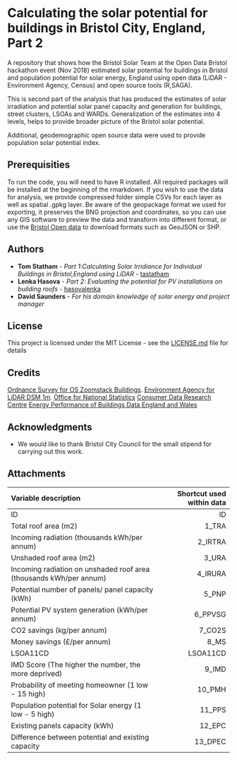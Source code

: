 # Calculating the solar potential for buildings in Bristol City, England, Part 2

A repository that shows how the Bristol Solar Team at the Open Data Bristol hackathon event (Nov 2018) estimated solar potential for buildings in Bristol and population potential for solar energy, England using open data (LiDAR - Environment Agency, Census) and open source tools (R,SAGA). 

This is second part of the analysis that has produced the estimates of solar irradiation and potential solar panel capacity and generation for buildings, street clusters, LSOAs and WARDs. Generalization of the estimates into 4 levels, helps to provide broader picture of the Bristol solar potential.

Additional, geodemographic open source data were used to provide population solar potential index. 

## Prerequisities

To run the code, you will need to have R installed. All required packages will be installed at the beginning of the rmarkdown. If you wish to use the data for analysis, we provide compressed folder simple CSVs for each layer as well as spatial .gpkg layer. Be aware of the geopackage format we used for exporting, it preserves the BNG projection and coordinates, so you can use any GIS software to preview the data and transform into different format, or use the [Bristol Open data]() to download formats such as GeoJSON or SHP.


## Authors

* **Tom Statham** - *Part 1:Calculating Solar Irridiance for Individual Buildings in Bristol,England using LiDAR* - [tastatham](https://github.com/tastatham)
* **Lenka Hasova** - *Part 2: Evaluating the potential for PV installations on building roofs* - [hasovalenka](https://github.com/hasovalenka)
* **David Saunders** - *For his domain knowledge of solar energy and project manager*  

## License

This project is licensed under the MIT License - see the [LICENSE.md](https://github.com/tastatham/bristol_solar_project/blob/master/LICENSE.md) file for details

## Credits
[Ordnance Survey for OS Zoomstack Buildings](https://www.ordnancesurvey.co.uk/business-and-government/licensing/using-creating-data-with-os-products/os-opendata.html).
[Environment Agency for LiDAR DSM 1m](https://www.ordnancesurvey.co.uk/business-and-government/licensing/using-creating-data-with-os-products/os-opendata.html).
[Office for National Statistics](https://www.ons.gov.uk/census/2001censusandearlier/dataandproducts/copyrightandlicensing/licenseinformation)
[Consumer Data Research Centre](https://www.cdrc.ac.uk/data-services/cdrcdata/)
[Energy Performance of Buildings Data England and Wales](https://epc.opendatacommunities.org/docs/copyright)

## Acknowledgments

* We would like to thank Bristol City Council for the small stipend for carrying out this work.

## Attachments

| Variable description                                             | Shortcut used within data|
|:-----------------------------------------------------------------|-------------------------:|
|ID                                                                | ID                       |
|Total roof area (m2)                                              | 1_TRA                    |
|Incoming radiation (thousands kWh/per annum)                      | 2_IRTRA                  |
|Unshaded roof area (m2)	                                         | 3_URA                    |
|Incoming radiation on unshaded roof area (thousands kWh/per annum)| 4_IRURA                  |
|Potential number of panels/ panel capacity (kWh)                  | 5_PNP                    |
|Potential PV system generation (kWh/per annum)	                   | 6_PPVSG                  |
|CO2 savings (kg/per annum)                                        | 7_CO2S                   |
|Money savings (£/per annum)                                       | 8_MS                     |
|LSOA11CD	                                                         | LSOA11CD                 |
|IMD Score (The higher the number, the more deprived)              | 9_IMD                    |
|Probability of meeting homeowner (1 low - 15 high)	               | 10_PMH                   |
|Population potential for Solar energy (1 low - 5 high)	           | 11_PPS                   |
|Existing panels capacity (kWh)	                                   | 12_EPC                   |
|Difference between potential and existing capacity	               | 13_DPEC                  |
